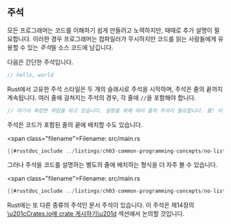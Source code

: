 ## 주석

모든 프로그래머는 코드를 이해하기 쉽게 만들려고 노력하지만, 때때로 추가 설명이 필요합니다. 이러한 경우 프로그래머는 컴파일러가 무시하지만 코드를 읽는 사람들에게 유용할 수 있는 *주석*을 소스 코드에 남깁니다.

다음은 간단한 주석입니다.

```rust
// hello, world
```

Rust에서 고유한 주석 스타일은 두 개의 슬래시로 주석을 시작하며, 주석은 줄의 끝까지 계속됩니다. 여러 줄에 걸쳐지는 주석의 경우, 각 줄에 `//`을 포함해야 합니다.

```rust
// 여기서 복잡한 작업을 하고 있습니다. 설명을 위해 여러 줄의 주석이 필요합니다. 흠! 이 주석이 무슨 일이 일어나는지 설명할 것입니다.
```

주석은 코드가 포함된 줄의 끝에 배치할 수도 있습니다.

<span class=\"filename\">Filename: src/main.rs</span>

```rust
{{#rustdoc_include ../listings/ch03-common-programming-concepts/no-listing-24-comments-end-of-line/src/main.rs}}
```

그러나 주석을 코드를 설명하는 별도의 줄에 배치하는 형식을 더 자주 볼 수 있습니다.

<span class=\"filename\">Filename: src/main.rs</span>

```rust
{{#rustdoc_include ../listings/ch03-common-programming-concepts/no-listing-25-comments-above-line/src/main.rs}}
```

Rust에는 또 다른 종류의 주석인 문서 주석이 있습니다. 이 주석은 제14장의 [\u201cCrates.io에 crate 게시하기\u201d][publishing]<!-- ignore -->
 섹션에서 논의할 것입니다.

[publishing]: ch14-02-publishing-to-crates-io.html
